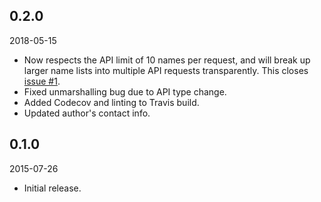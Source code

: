 ## 0.2.0

2018-05-15

* Now respects the API limit of 10 names per request, and will break up larger name lists into multiple API requests transparently. This closes [issue #1](https://github.com/SteelPangolin/go-genderize/issues/1).
* Fixed unmarshalling bug due to API type change.
* Added Codecov and linting to Travis build.
* Updated author's contact info.

## 0.1.0

2015-07-26

* Initial release.

